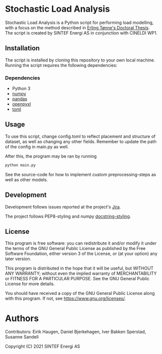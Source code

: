 # Stochastic Load Analysis

Stochastic Load Analysis is a Python script for performing load modelling,
with a focus on the method described in 
[Erling Tønne's Doctoral Thesis](http://hdl.handle.net/11250/2476389). 
The script is created by SINTEF Energi AS in conjunction with CINELDI WP1.

## Installation

The script is installed by cloning this repository to your own local machine.
Running the script requires the following dependencies:

### Dependencies
* Python 3
* [numpy](https://numpy.org/)
* [pandas](https://pandas.pydata.org/pandas-docs/stable/index.html#)
* [openpyxl](https://openpyxl.readthedocs.io/en/stable/)
* [toml](https://toml.io/en/)

## Usage

To use this script, change config.toml to reflect placement and structure of
dataset, as well as changing any other fields.
Remember to update the path of the config in main.py as well.

After this, the program may be ran by running
```Bash
python main.py
```

See the source-code for how to implement custom preprocessing-steps as well
as other models.

## Development
Development follows issues reported at the project's 
[Jira](https://jira.code.sintef.no/projects/CINELDI/summary).

The project follows PEP8-styling and numpy 
[docstring-styling](https://numpydoc.readthedocs.io/en/latest/format.html).

## License
This program is free software: you can redistribute it and/or modify
it under the terms of the GNU General Public License as published by
the Free Software Foundation, either version 3 of the License, or
(at your option) any later version.

This program is distributed in the hope that it will be useful,
but WITHOUT ANY WARRANTY; without even the implied warranty of
MERCHANTABILITY or FITNESS FOR A PARTICULAR PURPOSE.  See the
GNU General Public License for more details.

You should have received a copy of the GNU General Public License
along with this program.  If not, see <https://www.gnu.org/licenses/>.


# Authors
Contributors: Eirik Haugen, Daniel Bjerkehagen, Iver Bakken Sperstad, Susanne Sandell

Copyright (C) 2021 SINTEF Energi AS